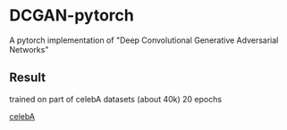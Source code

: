 # DCGAN-pytorch
A pytorch implementation of "Deep Convolutional Generative Adversarial Networks"

## Result
trained on part of celebA datasets (about 40k) 20 epochs

[celebA](https://github.com/minlee077/DCGAN-pytorch/blob/master/assets/celebA(40k,20eps).gif?raw=true)